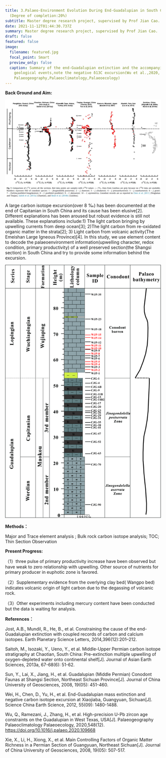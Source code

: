 ```yaml
---
title: 3.Palaeo-Environment Evolution During End-Guadalupian in South China
  (Degree of completion:20%)
subtitle: Master degree research project, supervised by Prof Jian Cao.
date: 2021-11-12T01:44:30.737Z
summary: Master degree research project, supervised by Prof Jian Cao.
draft: false
featured: false
image:
  filename: featured.jpg
  focal_point: Smart
  preview_only: false
  caption: Summary of the end-Guadalupian extinction and the accompanying major
    geological events,note the negative δ13C excursion(Wu et al.,2020,
    Palaeogeography,Palaeoclimatology,Palaeoecology)
---
```

**Back Ground and Aim:** 



![](jost1.jpg "Fig.1 δ13C records compilation from different sections in the world,note the largest excursion in Chaotian section.(Jost et al., 2014,EPSL)")

A large carbon isotope excursion(over 8 ‰) has been documented at the end of Capitanian in South China and its cause has been elusive\[2]. Different explanations has been aroused but robust evidence is still not available. These explanations include:1) The light carbon bringing by upwelling currents from deep ocean\[3]; 2)The light carbon from re-oxidated organic matter in the strata\[2]; 3) Light carbon from volcanic activity(The Emeishan Large Igneous Province)\[4]. In this study, we use element content to decode the palaeoenvironment information(upwelling character, redox condition, primary productivity) of  a well preserved section(the Shangsi section) in South China and try to provide some information behind the excursion.

![Fig2. Synthetic diagram showing the sample location, lithology, conodont zones(after Sun et al., 2008),palaeo bathymetry(after Xie et al.,2008) infromation for the Guadalupian-Lopingian  interval at the Shangsi section](2.柱子.jpg)

**Methods：**

Major and Trace element analysis ; Bulk rock carbon isotope analysis; TOC; Thin Section Observation

**Present Progress:**

（1）three pulse of primary productivity increase have been observed but have weak to zero relationship with upwelling. Other source of nutrients for primary producer in euphotic zone is favored.

（2）Supplementary evidence from the overlying clay bed( Wangpo bed) indicates volcanic origin of light carbon due to the degassing of volcanic rock.

（3）Other experiments including mercury content have been conducted but the data is waiting for analysis.

**References：**

Jost, A.B., Mundil, R., He, B., et al. Constraining the cause of the end-Guadalupian extinction with coupled records of carbon and calcium isotopes. Earth Planetary Science Letters, 2014,396(12):201–212.

Saitoh, M., Isozaki, Y., Ueno, Y., et al. Middle-Upper Permian carbon isotope stratigraphy at Chaotian, South China: Pre-extinction multiple upwelling of oxygen-depleted water onto continental shelf\[J]. Journal of Asian Earth Sciences, 2013a, 67-68(6): 51-62.

Sun, Y., Lai, X., Jiang, H., et al. Guadalupian (Middle Permian) Conodont Faunas at Shangsi Section, Northeast Sichuan Province\[J]. Journal of China University of Geosciences, 2008, 19(05): 451-460.

Wei, H., Chen, D., Yu, H., et al. End-Guadalupian mass extinction and negative carbon isotope excursion at Xiaojiaba, Guangyuan, Sichuan\[J]. Science China Earth Science, 2012, 55(09): 1480-1488.

Wu, Q., Ramezani, J., Zhang, H., et al. High-precision U-Pb zircon age constraints on the Guadalupian in West Texas, USA\[J]. Palaeogeography Palaeoclimatology Palaeoecology, 2020,548(12). https://doi.org/10.1016/j.palaeo.2020.109668

Xie, X., Li, H., Xiong, X., et al. Main Controlling Factors of Organic Matter Richness in a Permian Section of Guangyuan, Northeast Sichuan\[J]. Journal of China University of Geosciences, 2008, 19(05): 507-517.